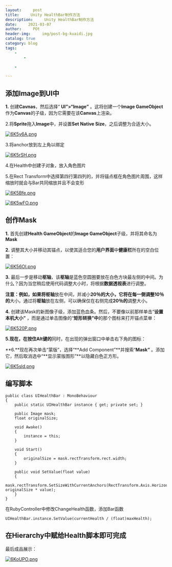 ```yaml
---
layout:     post
title:     Unity HealthBar制作方法
description:     Unity HealthBar制作方法
date:     2021-03-07
author:     POt
header-img:     img/post-bg-kuaidi.jpg
catalog: true
category: blog
tags:     
    -   
        -   

    -   

---
```


## 添加Image到UI中

**1.**  创建**Cavnas**，然后选择“ **UI”>“Image”** 。这将创建一个**Image GameObject**作为**Canvas**的子级，因为它需要在该**Canvas**上渲染。 

2.将**Sprite**拖入**Image**中，并设置**Set Native Size**，之后调整为合适大小。

[![6K5y6A.png](https://s3.ax1x.com/2021/03/07/6K5y6A.png)](https://imgtu.com/i/6K5y6A)

3.将anchor放到左上角以绑定

[![6K5rSH.png](https://s3.ax1x.com/2021/03/07/6K5rSH.png)](https://imgtu.com/i/6K5rSH)

4.在Health中创建子对象，放入角色图片

5.在Rect Transform中选择第四行第四列的，并将锚点框在角色图片周围，这样缩放时就会与Bar共同缩放并且不会变形

[![6K5Bfe.png](https://s3.ax1x.com/2021/03/07/6K5Bfe.png)](https://imgtu.com/i/6K5Bfe)

[![6K5wFO.png](https://s3.ax1x.com/2021/03/07/6K5wFO.png)](https://imgtu.com/i/6K5wFO)

## 创作Mask

**1.**  首先创建**Health GameObject**的**Image GameObject**子级，并将其命名为**Mask**

**2.**  调整其大小并移动其锚点，以使其适合您的**用户界面**中**健康栏**所在的空白位置：

[![6K56OI.png](https://s3.ax1x.com/2021/03/07/6K56OI.png)](https://imgtu.com/i/6K56OI)

**3.**  最后一步是移动**枢轴**，该**枢轴**是蓝色空圆圈要放在白色方块最左侧的中间。为什么？因为当您稍后使用代码调整大小时，将根据**数据透视表**进行调整。

**注意：例如，**如果将**枢轴**放在中间，并减小**20％**的大小，它将在每一侧调整**10％的**大小。通过将**枢轴**放在左侧，可以确保仅在右侧完成**20％的**调整大小。

**4.**  创建该Mask的新图像子级，添加蓝色血条。然后，不要像以前那样单击“**设置本机大小”** ，而是通过单击图像的“**矩形转换”中**的那个图标来打开锚点菜单：

[![6K520P.png](https://s3.ax1x.com/2021/03/07/6K520P.png)](https://imgtu.com/i/6K520P)

**5.**现在，在**按住Alt键的**同时，在出现的弹出窗口中单击右下角的图标：

**6.**现在再次单击“蒙版”，选择“**Add Component”**并搜索“**Mask”** 。添加它，然后取消选中“**显示蒙版图形”**以隐藏白色正方形。

[![6K5sld.png](https://s3.ax1x.com/2021/03/07/6K5sld.png)](https://imgtu.com/i/6K5sld)

## 编写脚本

```
public class UIHealthBar : MonoBehaviour
{
    public static UIHealthBar instance { get; private set; }
    
    public Image mask;
    float originalSize;

    void Awake()
    {
        instance = this;
    }

    void Start()
    {
        originalSize = mask.rectTransform.rect.width;
    }

    public void SetValue(float value)
    {				      
        mask.rectTransform.SetSizeWithCurrentAnchors(RectTransform.Axis.Horizontal, originalSize * value);
    }
}

```

在RubyController中修改ChangeHealth函数，添加Bar函数

```
UIHealthBar.instance.SetValue(currentHealth / (float)maxHealth);
```

## 在Hierarchy中赋给Health脚本即可完成

最后成品展示：

[![6KoUPO.png](https://s3.ax1x.com/2021/03/07/6KoUPO.png)](https://imgtu.com/i/6KoUPO)